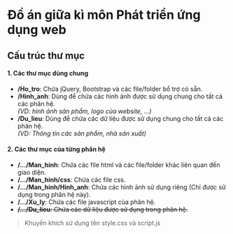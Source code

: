 Đồ án giữa kì môn Phát triển ứng dụng web
=========================================

Cấu trúc thư mục
----------------

#### 1. Các thư mục dùng chung

- **/Ho_tro**: Chứa jQuery, Bootstrap và các file/folder bổ trợ có sẵn.
- **/Hinh_anh**: Dùng để chứa các hình ảnh được sử dụng chung cho tất cả các phân hệ. <br/>*(VD: hình ảnh sản phẩm, logo của website, ...)*
- **/Du_lieu**: Dùng để chứa các dữ liệu được sử dụng chung cho tất cả các phân hệ. <br/>*(VD: Thông tin các sản phẩm, nhà sản xuất)*
#### 2. Các thư mục của từng phân hệ
- **/.../Man_hinh**: Chứa các file html và các file/folder khác liên quan đến giao diện.
- **/.../Man_hinh/css**: Chứa các file css.
- **/.../Man_hinh/Hinh_anh**: Chứa các hình ảnh sử dụng riêng (Chỉ được sử dụng trong phân hệ này).
- **/.../Xu_ly**: Chứa các file javascript của phân hệ.
- ~~**/.../Du_lieu**: Chứa các dữ liệu được sử dụng trong phân hệ.~~

> Khuyến khích sử dụng tên style.css và script.js